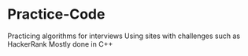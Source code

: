 # Practice-Code
Practicing algorithms for interviews
Using sites with challenges such as HackerRank
Mostly done in C++
